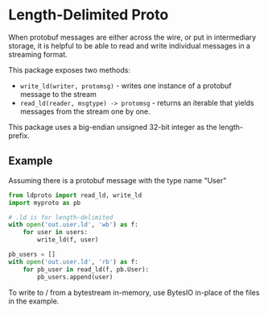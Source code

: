 # Length-Delimited Proto

When protobuf messages are either across the wire, or put in intermediary storage, it is helpful to be able to read and write individual messages in a streaming format.

This package exposes two methods:

* `write_ld(writer, protomsg)` - writes one instance of a protobuf message to the stream
* `read_ld(reader, msgtype) -> protomsg` - returns an iterable that yields messages from the stream one by one.

This package uses a big-endian unsigned 32-bit integer as the length-prefix.

## Example

Assuming there is a protobuf message with the type name "User"

```python
from ldproto import read_ld, write_ld
import myproto as pb

# .ld is for length-delimited
with open('out.user.ld', 'wb') as f:
    for user in users:
        write_ld(f, user)

pb_users = []
with open('out.user.ld', 'rb') as f:
    for pb_user in read_ld(f, pb.User):
        pb_users.append(user)
```

To write to / from a bytestream in-memory, use BytesIO in-place of the files in the example.
